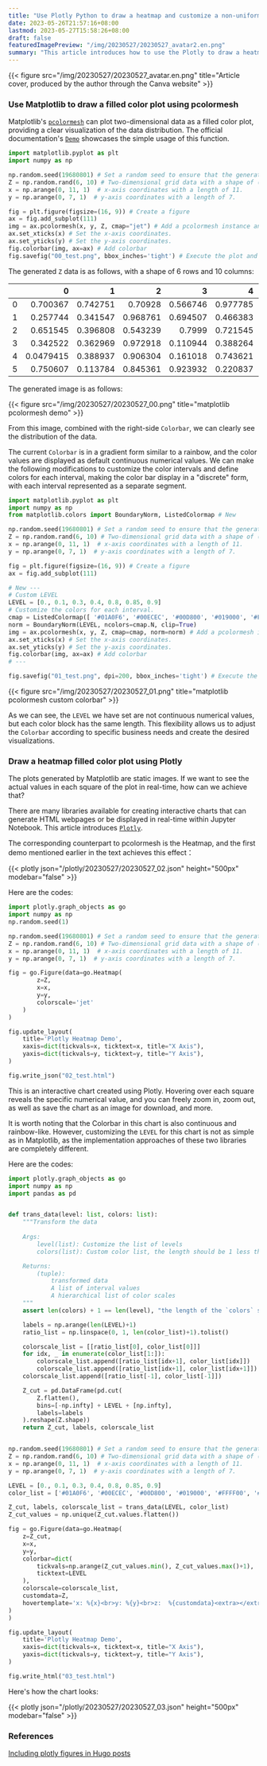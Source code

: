 ```yaml
---
title: "Use Plotly Python to draw a heatmap and customize a non-uniform colorbar"
date: 2023-05-26T21:57:16+08:00
lastmod: 2023-05-27T15:58:26+08:00
draft: false
featuredImagePreview: "/img/20230527/20230527_avatar2.en.png"
summary: "This article introduces how to use the Plotly to draw a heatmap chart, customize a non-uniform colorbar, and finally compare the visual effect of the graph with Matplotlib's pcolormesh. The webpage allows direct preview and manipulation of Plotly charts."
---
```


{{< figure src="/img/20230527/20230527_avatar.en.png" title="Article cover, produced by the author through the Canva website" >}}

### Use Matplotlib to draw a filled color plot using pcolormesh

Matplotlib's [`pcolormesh`](https://matplotlib.org/stable/api/_as_gen/matplotlib.pyplot.pcolormesh.html#matplotlib.pyplot.pcolormesh) can plot two-dimensional data as a filled color plot, providing a clear visualization of the data distribution. The official documentation's [`Demo`](https://matplotlib.org/stable/gallery/images_contours_and_fields/pcolormesh_levels.html#sphx-glr-gallery-images-contours-and-fields-pcolormesh-levels-py) showcases the simple usage of this function.

```python
import matplotlib.pyplot as plt
import numpy as np

np.random.seed(19680801) # Set a random seed to ensure that the generated Z data is the same every time.
Z = np.random.rand(6, 10) # Two-dimensional grid data with a shape of (6x10).
x = np.arange(0, 11, 1)  # x-axis coordinates with a length of 11.
y = np.arange(0, 7, 1)  # y-axis coordinates with a length of 7.

fig = plt.figure(figsize=(16, 9)) # Create a figure
ax = fig.add_subplot(111)
img = ax.pcolormesh(x, y, Z, cmap="jet") # Add a pcolormesh instance and set the cmap.
ax.set_xticks(x) # Set the x-axis coordinates.
ax.set_yticks(y) # Set the y-axis coordinates.
fig.colorbar(img, ax=ax) # Add colorbar
fig.savefig("00_test.png", bbox_inches='tight') # Execute the plot and export it as an image.
```

The generated `Z` data is as follows, with a shape of 6 rows and 10 columns:

|    |         0 |        1 |        2 |        3 |        4 |        5 |        6 |        7 |         8 |        9 |
|---:|----------:|---------:|---------:|---------:|---------:|---------:|---------:|---------:|----------:|---------:|
|  0 | 0.700367  | 0.742751 | 0.70928  | 0.566746 | 0.977785 | 0.706335 | 0.247916 | 0.157883 | 0.697699  | 0.719957 |
|  1 | 0.257744  | 0.341547 | 0.968761 | 0.694507 | 0.466383 | 0.702813 | 0.511786 | 0.928741 | 0.739769  | 0.622439 |
|  2 | 0.651545  | 0.396808 | 0.543239 | 0.7999   | 0.721545 | 0.295364 | 0.160946 | 0.206126 | 0.134325  | 0.480605 |
|  3 | 0.342522  | 0.362969 | 0.972918 | 0.110944 | 0.388264 | 0.783066 | 0.972897 | 0.48321  | 0.336421  | 0.567419 |
|  4 | 0.0479415 | 0.388937 | 0.906304 | 0.161018 | 0.743621 | 0.632974 | 0.32418  | 0.922377 | 0.237226  | 0.823946 |
|  5 | 0.750607  | 0.113784 | 0.845361 | 0.923932 | 0.220837 | 0.933054 | 0.488999 | 0.474719 | 0.0891675 | 0.229948 |

The generated image is as follows:

{{< figure src="/img/20230527/20230527_00.png" title="matplotlib pcolormesh demo" >}}

From this image, combined with the right-side `Colorbar`, we can clearly see the distribution of the data.

The current `Colorbar` is in a gradient form similar to a rainbow, and the color values are displayed as default continuous numerical values. We can make the following modifications to customize the color intervals and define colors for each interval, making the color bar display in a "discrete" form, with each interval represented as a separate segment.

```python
import matplotlib.pyplot as plt
import numpy as np
from matplotlib.colors import BoundaryNorm, ListedColormap # New

np.random.seed(19680801) # Set a random seed to ensure that the generated Z data is the same every time.
Z = np.random.rand(6, 10) # Two-dimensional grid data with a shape of (6x10).
x = np.arange(0, 11, 1)  # x-axis coordinates with a length of 11.
y = np.arange(0, 7, 1)  # y-axis coordinates with a length of 7.

fig = plt.figure(figsize=(16, 9)) # Create a figure
ax = fig.add_subplot(111)

# New ---
# Custom LEVEL
LEVEL = [0., 0.1, 0.3, 0.4, 0.8, 0.85, 0.9]
# Customize the colors for each interval.
cmap = ListedColormap([ '#01A0F6', '#00ECEC', '#00D800', '#019000', '#FFFF00', '#E7C000', ])  # type: ignore
norm = BoundaryNorm(LEVEL, ncolors=cmap.N, clip=True)
img = ax.pcolormesh(x, y, Z, cmap=cmap, norm=norm) # Add a pcolormesh instance and set the cmap and the norm.
ax.set_xticks(x) # Set the x-axis coordinates.
ax.set_yticks(y) # Set the y-axis coordinates.
fig.colorbar(img, ax=ax) # Add colorbar
# ---

fig.savefig("01_test.png", dpi=200, bbox_inches='tight') # Execute the plot and export it as an image.
```

{{< figure src="/img/20230527/20230527_01.png" title="matplotlib pcolormesh custom colorbar" >}}

As we can see, the `LEVEL` we have set are not continuous numerical values, but each color block has the same length. This flexibility allows us to adjust the `Colorbar` according to specific business needs and create the desired visualizations.

### Draw a heatmap filled color plot using Plotly

The plots generated by Matplotlib are static images. If we want to see the actual values in each square of the plot in real-time, how can we achieve that?

There are many libraries available for creating interactive charts that can generate HTML webpages or be displayed in real-time within Jupyter Notebook. This article introduces [`Plotly`](https://plotly.com/python/).

The corresponding counterpart to pcolormesh is the Heatmap, and the first demo mentioned earlier in the text achieves this effect：

{{< plotly json="/plotly/20230527/20230527_02.json" height="500px" modebar="false" >}}

Here are the codes:

```python
import plotly.graph_objects as go
import numpy as np
np.random.seed(1)

np.random.seed(19680801) # Set a random seed to ensure that the generated Z data is the same every time.
Z = np.random.rand(6, 10) # Two-dimensional grid data with a shape of (6x10).
x = np.arange(0, 11, 1)  # x-axis coordinates with a length of 11.
y = np.arange(0, 7, 1)  # y-axis coordinates with a length of 7.

fig = go.Figure(data=go.Heatmap(
        z=Z,
        x=x,
        y=y,
        colorscale='jet'
    )
)

fig.update_layout(
    title='Plotly Heatmap Demo',
    xaxis=dict(tickvals=x, ticktext=x, title="X Axis"),
    yaxis=dict(tickvals=y, ticktext=y, title="Y Axis"),
)

fig.write_json("02_test.html")
```

This is an interactive chart created using Plotly. Hovering over each square reveals the specific numerical value, and you can freely zoom in, zoom out, as well as save the chart as an image for download, and more.

It is worth noting that the Colorbar in this chart is also continuous and rainbow-like. However, customizing the `LEVEL` for this chart is not as simple as in Matplotlib, as the implementation approaches of these two libraries are completely different.

Here are the codes:

```python
import plotly.graph_objects as go
import numpy as np
import pandas as pd


def trans_data(level: list, colors: list):
    """Transform the data
    
    Args:
        level(list): Customize the list of levels
        colors(list): Custom color list, the length should be 1 less than `level`

    Returns:
        (tuple):
            transformed data
            A list of interval values
            A hierarchical list of color scales
    """
    assert len(colors) + 1 == len(level), "the length of the `colors` should be 1 less than `level`"

    labels = np.arange(len(LEVEL)+1)
    ratio_list = np.linspace(0, 1, len(color_list)+1).tolist()

    colorscale_list = [[ratio_list[0], color_list[0]]]
    for idx, _ in enumerate(color_list[1:]):
        colorscale_list.append([ratio_list[idx+1], color_list[idx]])
        colorscale_list.append([ratio_list[idx+1], color_list[idx+1]])
    colorscale_list.append([ratio_list[-1], color_list[-1]])

    Z_cut = pd.DataFrame(pd.cut(
        Z.flatten(),
        bins=[-np.infty] + LEVEL + [np.infty],
        labels=labels
    ).reshape(Z.shape))
    return Z_cut, labels, colorscale_list


np.random.seed(19680801) # Set a random seed to ensure that the generated Z data is the same every time.
Z = np.random.rand(6, 10) # Two-dimensional grid data with a shape of (6x10).
x = np.arange(0, 11, 1)  # x-axis coordinates with a length of 11.
y = np.arange(0, 7, 1)  # y-axis coordinates with a length of 7.

LEVEL = [0., 0.1, 0.3, 0.4, 0.8, 0.85, 0.9]
color_list = ['#01A0F6', '#00ECEC', '#00D800', '#019000', '#FFFF00', '#E7C000']

Z_cut, labels, colorscale_list = trans_data(LEVEL, color_list)
Z_cut_values = np.unique(Z_cut.values.flatten())

fig = go.Figure(data=go.Heatmap(
    z=Z_cut,
    x=x,
    y=y,
    colorbar=dict(
        tickvals=np.arange(Z_cut_values.min(), Z_cut_values.max()+1),
        ticktext=LEVEL
    ),
    colorscale=colorscale_list,
    customdata=Z,
    hovertemplate='x: %{x}<br>y: %{y}<br>z:  %{customdata}<extra></extra>',
)
)

fig.update_layout(
    title='Plotly Heatmap Demo',
    xaxis=dict(tickvals=x, ticktext=x, title="X Axis"),
    yaxis=dict(tickvals=y, ticktext=y, title="Y Axis"),
)

fig.write_html("03_test.html")
```

Here's how the chart looks:

{{< plotly json="/plotly/20230527/20230527_03.json" height="500px" modebar="false" >}}


### References

[Including plotly figures in Hugo posts](https://ig248.gitlab.io/post/2018-11-05-plotly-sample/)